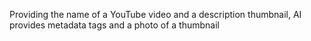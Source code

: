 Providing the name of a YouTube video and a description thumbnail, AI provides metadata tags and a photo of a thumbnail
